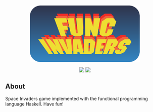 <p align="center">
  <a href="https://github.com/pi-etro/func-invaders">
    <img src="https://raw.githubusercontent.com/pi-etro/func-invaders/main/img/func_invaders.svg" height="180">
  </a>
</p>
<p align="center">
    <a href="https://www.haskell.org/" alt="Made with Haskell">
        <img src="https://img.shields.io/badge/Made%20with-Haskell-5e5086" /></a>
    <a href="https://www.gnu.org/licenses/gpl-3.0.html" alt="GPLv3">
        <img src="https://img.shields.io/badge/License-GPLv3-CB0000.svg" /></a>
</p>

## About

Space Invaders game implemented with the functional programming language Haskell. Have fun!
